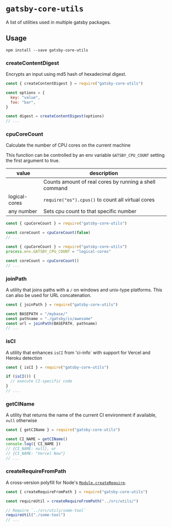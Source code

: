 # `gatsby-core-utils`

A list of utilities used in multiple gatsby packages.

## Usage

```shell
npm install --save gatsby-core-utils
```

### createContentDigest

Encrypts an input using md5 hash of hexadecimal digest.

```js
const { createContentDigest } = require("gatsby-core-utils")

const options = {
  key: "value",
  foo: "bar",
}

const digest = createContentDigest(options)
// ...
```

### cpuCoreCount

Calculate the number of CPU cores on the current machine

This function can be controlled by an env variable `GATSBY_CPU_COUNT` setting the first argument to true.

| value         | description                                            |
| ------------- | ------------------------------------------------------ |
|               | Counts amount of real cores by running a shell command |
| logical-cores | `require("os").cpus()` to count all virtual cores      |
| any number    | Sets cpu count to that specific number                 |

```js
const { cpuCoreCount } = require("gatsby-core-utils")

const coreCount = cpuCoreCount(false)
// ...
```

```js
const { cpuCoreCount } = require("gatsby-core-utils")
process.env.GATSBY_CPU_COUNT = "logical-cores"

const coreCount = cpuCoreCount()
// ...
```

### joinPath

A utility that joins paths with a `/` on windows and unix-type platforms. This can also be used for URL concatenation.

```js
const { joinPath } = require("gatsby-core-utils")

const BASEPATH = "/mybase/"
const pathname = "./gatsby/is/awesome"
const url = joinPath(BASEPATH, pathname)
// ...
```

### isCI

A utility that enhances `isCI` from 'ci-info` with support for Vercel and Heroku detection

```js
const { isCI } = require("gatsby-core-utils")

if (isCI()) {
  // execute CI-specific code
}
// ...
```

### getCIName

A utility that returns the name of the current CI environment if available, `null` otherwise

```js
const { getCIName } = require("gatsby-core-utils")

const CI_NAME = getCIName()
console.log({ CI_NAME })
// {CI_NAME: null}, or
// {CI_NAME: "Vercel Now"}
// ...
```

### createRequireFromPath

A cross-version polyfill for Node's [`Module.createRequire`](https://nodejs.org/api/modules.html#modules_module_createrequire_filename).

```js
const { createRequireFromPath } = require("gatsby-core-utils")

const requireUtil = createRequireFromPath("../src/utils/")

// Require `../src/utils/some-tool`
requireUtil("./some-tool")
// ...
```
